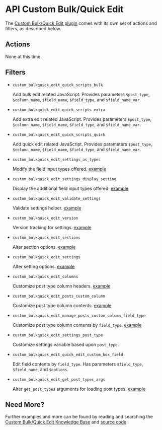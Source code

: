 # API Custom Bulk/Quick Edit

The [Custom Bulk/Quick Edit plugin](http://wordpress.org/plugins/custom-bulkquick-edit/) comes with its own set of actions and filters, as described below.

## Actions

None at this time.

## Filters

* `custom_bulkquick_edit_quick_scripts_bulk`

	Add bulk edit related JavaScript. Provides parameters `$post_type`, `$column_name`, `$field_name`, `$field_type`, and `$field_name_var`.

* `custom_bulkquick_edit_quick_scripts_extra`

	Add extra edit related JavaScript. Provides parameters `$post_type`, `$column_name`, `$field_name`, `$field_type`, and `$field_name_var`.

* `custom_bulkquick_edit_quick_scripts_quick`

	Add quick edit related JavaScript. Provides parameters `$post_type`, `$column_name`, `$field_name`, `$field_type`, and `$field_name_var`.

* `custom_bulkquick_edit_settings_as_types`

	Modify the field input types offered. [example](https://gist.github.com/michael-cannon/6333075)

* `custom_bulkquick_edit_settings_display_setting`

	Display the additional field input types offered. [example](https://gist.github.com/michael-cannon/6333132)

* `custom_bulkquick_edit_validate_settings`

	Validate settings helper. [example](https://gist.github.com/michael-cannon/5833768)

* `custom_bulkquick_edit_version`

	Version tracking for settings. [example](https://gist.github.com/michael-cannon/5833774)

* `custom_bulkquick_edit_sections`

	Alter section options. [example](https://gist.github.com/michael-cannon/5833757)

* `custom_bulkquick_edit_settings`

	Alter setting options. [example](https://gist.github.com/michael-cannon/5833757)

* `custom_bulkquick_edit_columns`

	Customize post type column headers. [example](https://gist.github.com/michael-cannon/5833693)

* `custom_bulkquick_edit_posts_custom_column`

	Customize post type column contents. [example](https://gist.github.com/michael-cannon/5833716)
	
* `custom_bulkquick_edit_manage_posts_custom_column_field_type`

	Customize post type column contents by `field_type`. [example](https://gist.github.com/michael-cannon/6333181)
	
* `custom_bulkquick_edit_settings_post_type`

	Customize settings variable based upon `post_type`.
	
* `custom_bulkquick_edit_quick_edit_custom_box_field`

	Edit field contents by `field_type`. Has parameters `$field_type`, `$field_name`, and `$options`.

* `custom_bulkquick_edit_get_post_types_args`
	
	Alter `get_post_types` arguments for loading post types. [example]()

## Need More?

Further examples and more can be found by reading and searching the [Custom Bulk/Quick Edit Knowledge Base](https://aihrus.zendesk.com/categories/20112546-Custom-Bulk-Quick-Edit) and [source code](https://github.com/michael-cannon/custom-bulkquick-edit).
